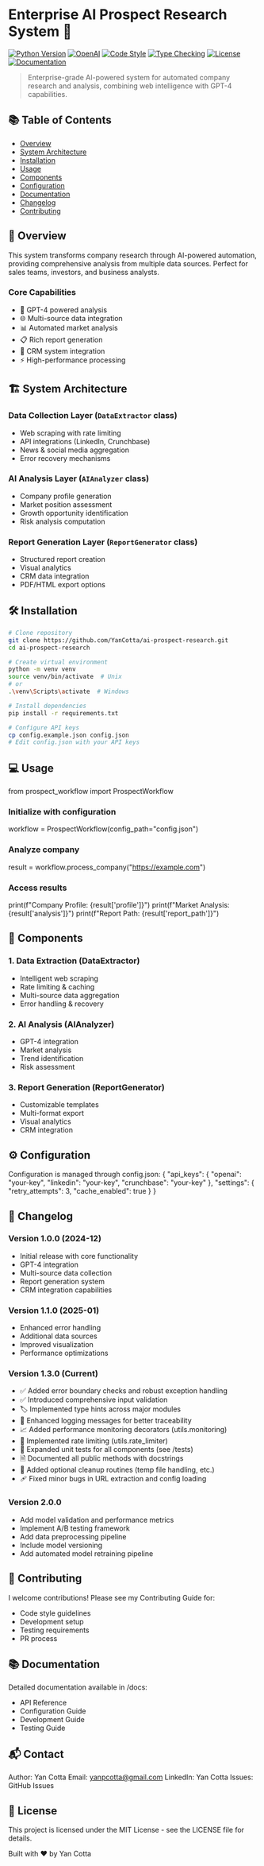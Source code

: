 # Enterprise AI Prospect Research System 🔎

[![Python Version](https://img.shields.io/badge/python-3.8%2B-blue)](https://www.python.org/)
[![OpenAI](https://img.shields.io/badge/OpenAI-GPT--4-brightgreen)](https://openai.com/)
[![Code Style](https://img.shields.io/badge/code%20style-black-000000.svg)](https://github.com/psf/black)
[![Type Checking](https://img.shields.io/badge/type%20checking-mypy-brightgreen)](https://github.com/python/mypy)
[![License](https://img.shields.io/badge/license-MIT-green.svg)](LICENSE)
[![Documentation](https://img.shields.io/badge/docs-latest-blue)](docs/)

> Enterprise-grade AI-powered system for automated company research and analysis, combining web intelligence with GPT-4 capabilities.

## 📚 Table of Contents
- [Overview](#overview)
- [System Architecture](#system-architecture)
- [Installation](#installation)
- [Usage](#usage)
- [Components](#components)
- [Configuration](#configuration)
- [Documentation](#documentation)
- [Changelog](#changelog)
- [Contributing](#contributing)

## 🎯 Overview

This system transforms company research through AI-powered automation, providing comprehensive analysis from multiple data sources. Perfect for sales teams, investors, and business analysts.

### Core Capabilities
- 🤖 GPT-4 powered analysis
- 🌐 Multi-source data integration
- 📊 Automated market analysis
- 📋 Rich report generation
- 🔄 CRM system integration
- ⚡ High-performance processing

## 🏗️ System Architecture

### Data Collection Layer (`DataExtractor` class)
- Web scraping with rate limiting
- API integrations (LinkedIn, Crunchbase)
- News & social media aggregation
- Error recovery mechanisms

### AI Analysis Layer (`AIAnalyzer` class)
- Company profile generation
- Market position assessment
- Growth opportunity identification
- Risk analysis computation

### Report Generation Layer (`ReportGenerator` class)
- Structured report creation
- Visual analytics
- CRM data integration
- PDF/HTML export options

## 🛠️ Installation

```bash
# Clone repository
git clone https://github.com/YanCotta/ai-prospect-research.git
cd ai-prospect-research

# Create virtual environment
python -m venv venv
source venv/bin/activate  # Unix
# or
.\venv\Scripts\activate  # Windows

# Install dependencies
pip install -r requirements.txt

# Configure API keys
cp config.example.json config.json
# Edit config.json with your API keys

```
## 💻 Usage
from prospect_workflow import ProspectWorkflow

### Initialize with configuration
workflow = ProspectWorkflow(config_path="config.json")

### Analyze company
result = workflow.process_company("https://example.com")

### Access results
print(f"Company Profile: {result['profile']}")
print(f"Market Analysis: {result['analysis']}")
print(f"Report Path: {result['report_path']}")

## 🔧 Components
### 1. Data Extraction (DataExtractor)
- Intelligent web scraping
- Rate limiting & caching
- Multi-source data aggregation
- Error handling & recovery

### 2. AI Analysis (AIAnalyzer)
- GPT-4 integration
- Market analysis
- Trend identification
- Risk assessment

### 3. Report Generation (ReportGenerator)
- Customizable templates
- Multi-format export
- Visual analytics
- CRM integration

## ⚙️ Configuration
Configuration is managed through config.json:
{
    "api_keys": {
        "openai": "your-key",
        "linkedin": "your-key",
        "crunchbase": "your-key"
    },
    "settings": {
        "retry_attempts": 3,
        "cache_enabled": true
    }
}

## 📅 Changelog

### Version 1.0.0 (2024-12)
- Initial release with core functionality
- GPT-4 integration
- Multi-source data collection
- Report generation system
- CRM integration capabilities

### Version 1.1.0 (2025-01)
- Enhanced error handling
- Additional data sources
- Improved visualization
- Performance optimizations

### Version 1.3.0 (Current)
- ✅ Added error boundary checks and robust exception handling
- ✅ Introduced comprehensive input validation
- 🏷️ Implemented type hints across major modules
- 📢 Enhanced logging messages for better traceability
- 📈 Added performance monitoring decorators (utils.monitoring)
- 🚦 Implemented rate limiting (utils.rate_limiter)
- 🧪 Expanded unit tests for all components (see /tests)
- 🗎 Documented all public methods with docstrings
- 🔄 Added optional cleanup routines (temp file handling, etc.)
- 🩹 Fixed minor bugs in URL extraction and config loading

### Version 2.0.0
- Add model validation and performance metrics 
- Implement A/B testing framework 
- Add data preprocessing pipeline 
- Include model versioning 
- Add automated model retraining pipeline 

## 🤝 Contributing
I welcome contributions! Please see my Contributing Guide for:

- Code style guidelines
- Development setup
- Testing requirements
- PR process

## 📚 Documentation
Detailed documentation available in /docs:

- API Reference
- Configuration Guide
- Development Guide
- Testing Guide

## 📬 Contact 
Author: Yan Cotta
Email: yanpcotta@gmail.com
LinkedIn: Yan Cotta
Issues: GitHub Issues

## 📜 License
This project is licensed under the MIT License - see the LICENSE file for details.

Built with ❤️ by Yan Cotta



